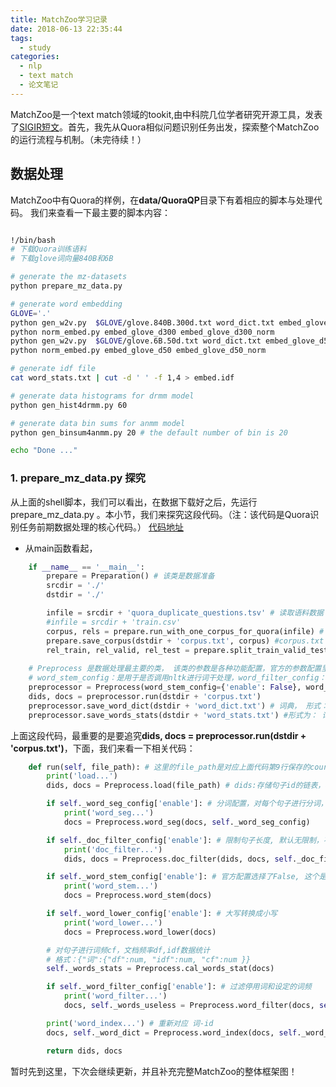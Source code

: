 ```yaml
---
title: MatchZoo学习记录
date: 2018-06-13 22:35:44
tags:
  - study
categories: 
  - nlp
  - text match
  - 论文笔记
---
```

MatchZoo是一个text match领域的tookit,由中科院几位学者研究开源工具，发表了[SIGIR短文][2]。首先，我先从Quora相似问题识别任务出发，探索整个MatchZoo的运行流程与机制。（未完待续！）

## 数据处理
MatchZoo中有Quora的样例，在**data/QuoraQP**目录下有着相应的脚本与处理代码。
我们来查看一下最主要的脚本内容：

```bash

!/bin/bash
# 下载Quora训练语料 
# 下载glove词向量840B和6B

# generate the mz-datasets
python prepare_mz_data.py

# generate word embedding
GLOVE='.'
python gen_w2v.py  $GLOVE/glove.840B.300d.txt word_dict.txt embed_glove_d300
python norm_embed.py embed_glove_d300 embed_glove_d300_norm
python gen_w2v.py  $GLOVE/glove.6B.50d.txt word_dict.txt embed_glove_d50
python norm_embed.py embed_glove_d50 embed_glove_d50_norm

# generate idf file
cat word_stats.txt | cut -d ' ' -f 1,4 > embed.idf

# generate data histograms for drmm model
python gen_hist4drmm.py 60

# generate data bin sums for anmm model
python gen_binsum4anmm.py 20 # the default number of bin is 20

echo "Done ..."
```
### 1. prepare_mz_data.py 探究
从上面的shell脚本，我们可以看出，在数据下载好之后，先运行prepare_mz_data.py 。本小节，我们来探究这段代码。（注：该代码是Quora识别任务前期数据处理的核心代码。） [代码地址][1]

 - 从main函数看起，

``` python
    if __name__ == '__main__':
        prepare = Preparation() # 该类是数据准备
        srcdir = './'
        dstdir = './'

        infile = srcdir + 'quora_duplicate_questions.tsv' # 读取语料数据
        #infile = srcdir + 'train.csv'
        corpus, rels = prepare.run_with_one_corpus_for_quora(infile) # 因为这里是一个总体的文件，调用该函数，如果是下载的已经切分好训练集，验证集， 测试集
        prepare.save_corpus(dstdir + 'corpus.txt', corpus) #corpus.txt 记录的是qid -- ques
        rel_train, rel_valid, rel_test = prepare.split_train_valid_test(rels, [0.8, 0.1, 0.1]) # 切分训练语料， 验证集， 测试集， 比例是 8:1:1, 保存！
    
    # Preprocess 是数据处理最主要的类， 该类的参数是各种功能配置，官方的参数配置里有两个配置
    # word_stem_config：是用于是否调用nltk进行词干处理，word_filter_config：词过滤配置，词频小于5扔掉
    preprocessor = Preprocess(word_stem_config={'enable': False}, word_filter_config={'min_freq': 5})
    dids, docs = preprocessor.run(dstdir + 'corpus.txt')
    preprocessor.save_word_dict(dstdir + 'word_dict.txt') # 词典， 形式：词 -- id， 如： 吃饭 12
    preprocessor.save_words_stats(dstdir + 'word_stats.txt') #形式为： 词序， 词频cf, 文档频df, idf，如：12 5 6 2.51 （这里的12对应是吃饭，5是cf, 6是df, 2.51是idf, 这里idf计算有个公式，这里的数值是假的）
```

上面这段代码，最重要的是要追究**dids, docs = preprocessor.run(dstdir + 'corpus.txt')**，下面，我们来看一下相关代码：
```python
    def run(self, file_path): # 这里的file_path是对应上面代码第9行保存的courps文件地址
        print('load...')
        dids, docs = Preprocess.load(file_path) # dids:存储句子id的链表，docs:句子链表

        if self._word_seg_config['enable']: # 分词配置，对每个句子进行分词，英文调用nltk分词，中文用jieba分词
            print('word_seg...')
            docs = Preprocess.word_seg(docs, self._word_seg_config)

        if self._doc_filter_config['enable']: # 限制句子长度, 默认无限制，不满足条件的去除
            print('doc_filter...')
            dids, docs = Preprocess.doc_filter(dids, docs, self._doc_filter_config)

        if self._word_stem_config['enable']: # 官方配置选择了False, 这个是调用nltk的词干处理
            print('word_stem...')
            docs = Preprocess.word_stem(docs)

        if self._word_lower_config['enable']: # 大写转换成小写
            print('word_lower...')
            docs = Preprocess.word_lower(docs)

        # 对句子进行词频cf，文档频率df,idf数据统计
        # 格式：{"词":{"df":num, "idf":num, "cf":num }}
        self._words_stats = Preprocess.cal_words_stat(docs)

        if self._word_filter_config['enable']: # 过滤停用词和设定的词频
            print('word_filter...')
            docs, self._words_useless = Preprocess.word_filter(docs, self._word_filter_config, self._words_stats)

        print('word_index...') # 重新对应 词-id
        docs, self._word_dict = Preprocess.word_index(docs, self._word_index_config)

        return dids, docs
```
暂时先到这里，下次会继续更新，并且补充完整MatchZoo的整体框架图！

[1]: https://github.com/faneshion/MatchZoo/blob/master/data/QuoraQP/prepare_mz_data.py
[2]: https://arxiv.org/pdf/1707.07270.pdf